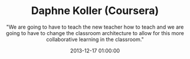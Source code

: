 ---
layout: post
title:  "Daphne Koller (Coursera)"
subtitle:  '"We are going to have to teach the new teacher how to teach and we are going to have to change the classroom architecture to allow for this more collaborative learning in the classroom."'
date:   2013-12-17 01:00:00
refurl: http://www.forbes.com/sites/peterhigh/2013/12/16/for-coursera-broader-is-better/
source: forbes.com
categories: linkpost
tag: post
---